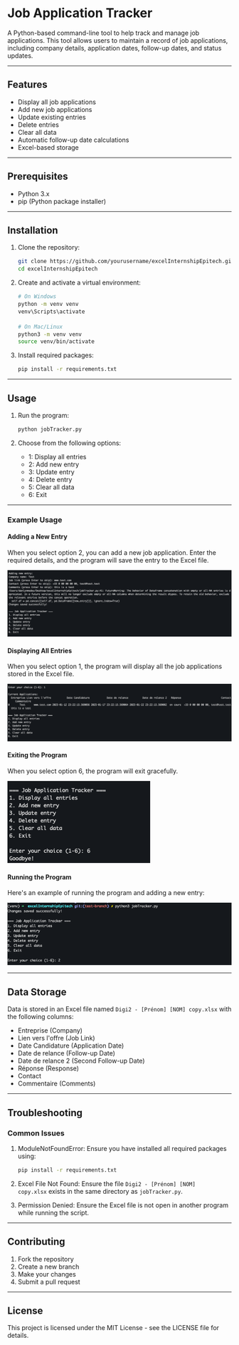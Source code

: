 # Job Application Tracker

A Python-based command-line tool to help track and manage job applications. This tool allows users to maintain a record of job applications, including company details, application dates, follow-up dates, and status updates.

---

## Features

- Display all job applications
- Add new job applications
- Update existing entries
- Delete entries
- Clear all data
- Automatic follow-up date calculations
- Excel-based storage

---

## Prerequisites

- Python 3.x
- pip (Python package installer)

---

## Installation

1. Clone the repository:
   ```bash
   git clone https://github.com/yourusername/excelInternshipEpitech.git
   cd excelInternshipEpitech
   ```

1.  Create and activate a virtual environment:

    ```bash
    # On Windows
    python -m venv venv
    venv\Scripts\activate

    # On Mac/Linux
    python3 -m venv venv
    source venv/bin/activate
    ```

2.  Install required packages:
    ```bash
    pip install -r requirements.txt
    ```

* * * * *

Usage
-----

1.  Run the program:
    ```bash
    python jobTracker.py
    ```

2.  Choose from the following options:
    -   1: Display all entries
    -   2: Add new entry
    -   3: Update entry
    -   4: Delete entry
    -   5: Clear all data
    -   6: Exit

* * * * *

### Example Usage

#### Adding a New Entry

When you select option 2, you can add a new job application. Enter the required details, and the program will save the entry to the Excel file.

![Adding a New Entry](./images/addnewentry.png)

#### Displaying All Entries

When you select option 1, the program will display all the job applications stored in the Excel file.

![Displaying All Entries](./images/displayentries.png)

#### Exiting the Program

When you select option 6, the program will exit gracefully.

![Exiting the Program](./images/exitjobtracker.png)

#### Running the Program

Here's an example of running the program and adding a new entry:

![Running the Program](./images/startjobtracker.png)

* * * * *

Data Storage
------------

Data is stored in an Excel file named `Digi2 - [Prénom] [NOM] copy.xlsx` with the following columns:

-   Entreprise (Company)
-   Lien vers l'offre (Job Link)
-   Date Candidature (Application Date)
-   Date de relance (Follow-up Date)
-   Date de relance 2 (Second Follow-up Date)
-   Réponse (Response)
-   Contact
-   Commentaire (Comments)

* * * * *

Troubleshooting
---------------

### Common Issues

1.  ModuleNotFoundError: Ensure you have installed all required packages using:

    ``` bash
    pip install -r requirements.txt

    ```

2.  Excel File Not Found: Ensure the file `Digi2 - [Prénom] [NOM] copy.xlsx` exists in the same directory as `jobTracker.py`.
3.  Permission Denied: Ensure the Excel file is not open in another program while running the script.

* * * * *

Contributing
------------

1.  Fork the repository
2.  Create a new branch
3.  Make your changes
4.  Submit a pull request

* * * * *

License
-------

This project is licensed under the MIT License - see the LICENSE file for details.